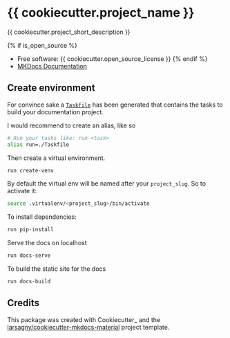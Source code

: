 # {{ cookiecutter.project_name }}


{{ cookiecutter.project_short_description }}

{% if is_open_source %}
* Free software: {{ cookiecutter.open_source_license }}
{% endif %}
* [MKDocs Documentation](https://squidfunk.github.io/mkdocs-material/getting-started/)


## Create environment

For convince sake a [`Taskfile`](https://github.com/adriancooney/Taskfile) has been generated that contains the tasks to build your documentation project. 

I would recommend to create an alias, like so 

```bash
# Run your tasks like: run <task>
alias run=./Taskfile
```

Then create a virtual environment.

```bash
run create-venv
```

By default the virtual env will be named after your `project_slug`. So to activate it:


```bash
source .virtualenv/<project_slug>/bin/activate
```

To install dependencies:

```bash
run pip-install
```

Serve the docs on localhost

```bash
run docs-serve
```

To build the static site for the docs

```bash
run docs-build
```

Credits
-------

This package was created with Cookiecutter_ and the [larsagny/cookiecutter-mkdocs-material](https://github.com/larsagny/cookiecutter-mkdocs-material) project template.
